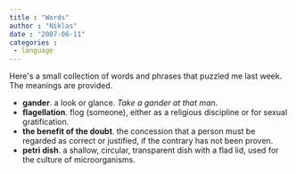 ```yaml
---
title : "Words"
author : "Niklas"
date : "2007-06-11"
categories : 
 - language
---
```


Here's a small collection of words and phrases that puzzled me last week. The meanings are provided.

- **gander**. a look or glance. _Take a gander at that man_.
- **flagellation**. flog (someone), either as a religious discipline or for sexual gratification.
- **the benefit of the doubt**. the concession that a person must be regarded as correct or justified, if the contrary has not been proven.
- **petri dish**. a shallow, circular, transparent dish with a flad lid, used for the culture of microorganisms.
